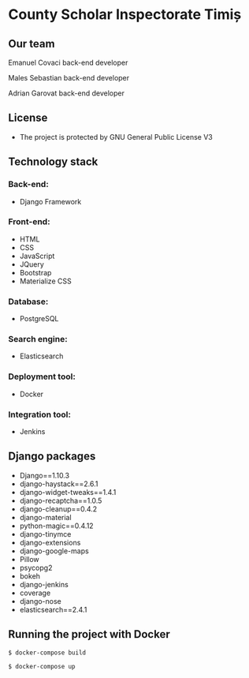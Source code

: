 # County Scholar Inspectorate Timiș

## Our team

Emanuel Covaci
back-end developer

Males Sebastian
back-end developer

Adrian Garovat 
back-end developer

## License
* The project is protected by GNU General Public License V3

## Technology stack
### Back-end:
* Django Framework
### Front-end:
* HTML 
* CSS
* JavaScript 
* JQuery
* Bootstrap
* Materialize CSS
### Database:
* PostgreSQL
### Search engine:
* Elasticsearch
### Deployment tool:
* Docker
### Integration tool: 
* Jenkins

## Django packages

* Django==1.10.3
* django-haystack==2.6.1
* django-widget-tweaks==1.4.1
* django-recaptcha==1.0.5
* django-cleanup==0.4.2
* django-material
* python-magic==0.4.12
* django-tinymce
* django-extensions
* django-google-maps
* Pillow
* psycopg2
* bokeh
* django-jenkins
* coverage
* django-nose
* elasticsearch==2.4.1


## Running the project with Docker
```sh
$ docker-compose build
```
```sh
$ docker-compose up
```

